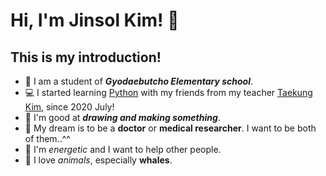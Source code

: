 # Hi, I'm Jinsol Kim! 👋
## This is my introduction!

-  🎒 I am a student of ___Gyodaebutcho Elementary school___.
-  💻 I started learning [Python](https://ko.wikipedia.org/wiki/%ED%8C%8C%EC%9D%B4%EC%8D%AC) with my friends from my teacher [Taekung Kim](https://ktk1501.github.io/index_KOR.html), since 2020 July! 
-  🎨 I'm good at ___drawing and making something___.
-  💊 My dream is to be a __doctor__ or __medical researcher__. I want to be both of them..^^
-  👧 I'm _energetic_ and I want to help other people.
-  🐳 I love _animals_, especially __whales__.
